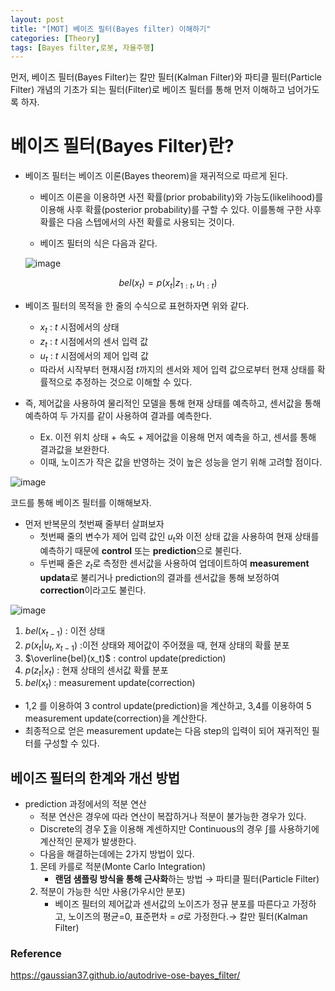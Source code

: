 ```yaml
---
layout: post
title: "[MOT] 베이즈 필터(Bayes filter) 이해하기"
categories: [Theory]
tags: [Bayes filter,로봇, 자율주행]
---
```


먼저, 베이즈 필터(Bayes Filter)는 칼만 필터(Kalman Filter)와 파티클 필터(Particle Filter) 개념의 기초가 되는 필터(Filter)로 베이즈 필터를 통해 먼저 이해하고 넘어가도록 하자.

# 베이즈 필터(Bayes Filter)란?


- 베이즈 필터는 베이즈 이론(Bayes theorem)을 재귀적으로 따르게 된다.
    - 베이즈 이론을 이용하면 사전 확률(prior probability)와 가능도(likelihood)를 이용해 사후 확률(posterior probability)를 구할 수 있다. 이를통해 구한 사후 확률은 다음 스텝에서의 사전 확률로 사용되는 것이다.

    - 베이즈 필터의 식은 다음과 같다.

    ![image](https://github.com/SangHyun014/SangHyun014.github.io/assets/87685922/7e74f3ba-8a5b-4c07-9e0e-5969cf11ee0a)


$$
bel(x_t)=p(x_t|z_{1:t},u_{1:t})
$$

- 베이즈 필터의 목적을 한 줄의 수식으로 표현하자면 위와 같다.
    - $x_t$ : $t$ 시점에서의 상태
    - $z_t$ : $t$ 시점에서의 센서 입력 값
    - $u_t$ : $t$ 시점에서의 제어 입력 값
    - 따라서 시작부터 현재시점 $t$까지의 센서와 제어 입력 값으로부터 현재 상태를 확률적으로 추정하는 것으로 이해할 수 있다.

- 즉, 제어값을 사용하여 물리적인 모델을 통해 현재 상태를 예측하고, 센서값을 통해 예측하여 두 가지를 같이 사용하여 결과를 예측한다.
    - Ex. 이전 위치 상태 + 속도 + 제어값을 이용해 먼저 예측을 하고, 센서를 통해 결과값을 보완한다.
    - 이때, 노이즈가 작은 값을 반영하는 것이 높은 성능을 얻기 위해 고려할 점이다.

![image](https://github.com/SangHyun014/SangHyun014.github.io/assets/87685922/8a1c5289-1f15-47e5-86d1-70cf4f009d37)

코드를 통해 베이즈 필터를 이해해보자.
- 먼저 반복문의 첫번째 줄부터 살펴보자
    - 첫번째 줄의 변수가 제어 입력 값인 $u_t$와 이전 상태 값을 사용하여 현재 상태를 예측하기 때문에 **control** 또는 **prediction**으로 불린다. 
    - 두번째 줄은 $z_t$로 측정한 센서값을 사용하여 업데이트하여 **measurement updata**로 불리거나 prediction의 결과를 센서값을 통해 보정하여 **correction**이라고도 불린다.

![image](https://github.com/SangHyun014/SangHyun014.github.io/assets/87685922/453c165b-b525-422d-8559-a4704334111b)

1. $bel(x_{t-1})$ : 이전 상태
2. $p(x_t|u_t,x_{t-1})$ :이전 상태와 제어값이 주어졌을 때, 현재 상태의 확률 분포
3. $\overline{bel}(x_t)$ : control update(prediction)
4. $p(z_t|x_t)$ : 현재 상태의 센서값 확률 분포
5. $bel(x_t)$ : measurement update(correction)

- 1,2 를 이용하여 3 control update(prediction)을 계산하고, 3,4를 이용하여 5 measurement update(correction)을 계산한다.
- 최종적으로 얻은 measurement update는 다음 step의 입력이 되어 재귀적인 필터를 구성할 수 있다.

## 베이즈 필터의 한계와 개선 방법
- prediction 과정에서의 적분 연산
    - 적분 연산은 경우에 따라 연산이 복잡하거나 적분이 불가능한 경우가 있다.
    - Discrete의 경우 $\sum$을 이용해 계센하지만 Continuous의 경우 $\int$를 사용하기에 계산적인 문제가 발생한다.
    - 다음을 해결하는데에는 2가지 방법이 있다.
    1. 몬테 카를로 적분(Monte Carlo Integration)
        - **랜덤 샘플링 방식을 통해 근사화**하는 방법 $\to$ 파티클 필터(Particle Filter)
    2. 적분이 가능한 식만 사용(가우시안 분포)
        - 베이즈 필터의 제어값과 센서값의 노이즈가 정규 분포를 따른다고 가정하고, 노이즈의 평균=0, 표준편차 = $\sigma$로 가정한다.$\to$ 칼만 필터(Kalman Filter)


### Reference
https://gaussian37.github.io/autodrive-ose-bayes_filter/